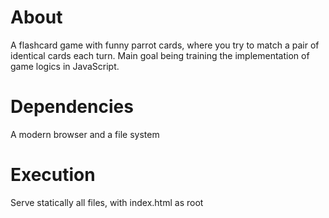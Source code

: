 # About

A flashcard game with funny parrot cards, where you try to match a pair of identical cards each turn. Main goal being training the implementation of game logics in JavaScript.

# Dependencies

A modern browser and a file system

# Execution

Serve statically all files, with index.html as root
